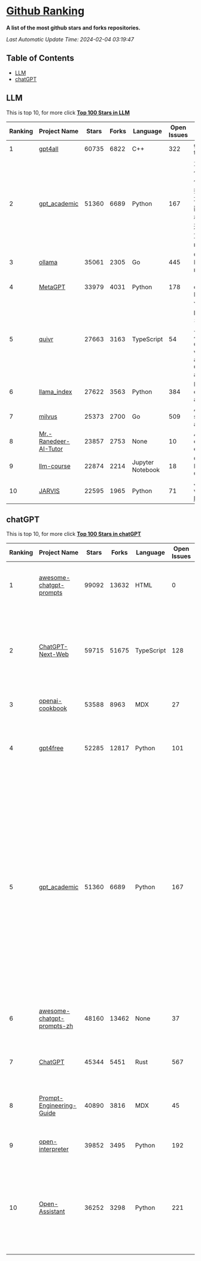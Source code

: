 [Github Ranking](./README.md)
==========

**A list of the most github stars and forks repositories.**

*Last Automatic Update Time: 2024-02-04 03:19:47*

## Table of Contents
 * [LLM](#LLM)
 * [chatGPT](#chatGPT)

## LLM

This is top 10, for more click **[Top 100 Stars in LLM](Top100/LLM.md)**

| Ranking | Project Name | Stars | Forks | Language | Open Issues | Description | Last Commit |
| ------- | ------------ | ----- | ----- | -------- | ----------- | ----------- | ----------- |
| 1 | [gpt4all](https://github.com/nomic-ai/gpt4all) | 60735 | 6822 | C++ | 322 | gpt4all: open-source LLM chatbots that you can run anywhere | 2024-02-02T22:54:01Z |
| 2 | [gpt_academic](https://github.com/binary-husky/gpt_academic) | 51360 | 6689 | Python | 167 | 为GPT/GLM等LLM大语言模型提供实用化交互接口，特别优化论文阅读/润色/写作体验，模块化设计，支持自定义快捷按钮&函数插件，支持Python和C++等项目剖析&自译解功能，PDF/LaTex论文翻译&总结功能，支持并行问询多种LLM模型，支持chatglm3等本地模型。接入通义千问, deepseekcoder, 讯飞星火, 文心一言, llama2, rwkv, claude2, moss等。 | 2024-02-04T01:57:17Z |
| 3 | [ollama](https://github.com/ollama/ollama) | 35061 | 2305 | Go | 445 | Get up and running with Llama 2, Mistral, and other large language models locally. | 2024-02-04T01:00:38Z |
| 4 | [MetaGPT](https://github.com/geekan/MetaGPT) | 33979 | 4031 | Python | 178 | 🌟 The Multi-Agent Framework: Given one line Requirement, return PRD, Design, Tasks, Repo | 2024-02-04T02:46:56Z |
| 5 | [quivr](https://github.com/StanGirard/quivr) | 27663 | 3163 | TypeScript | 54 | Your GenAI Second Brain 🧠  A personal productivity assistant (RAG) ⚡️🤖 Chat with your docs (PDF, CSV, ...)  & apps using Langchain, GPT 3.5 / 4 turbo, Private, Anthropic, VertexAI, Ollama, LLMs, that you can share with users !  Local & Private alternative to OpenAI GPTs & ChatGPT powered by retrieval-augmented generation. | 2024-02-04T03:13:24Z |
| 6 | [llama_index](https://github.com/run-llama/llama_index) | 27622 | 3563 | Python | 384 | LlamaIndex (formerly GPT Index) is a data framework for your LLM applications | 2024-02-04T02:23:52Z |
| 7 | [milvus](https://github.com/milvus-io/milvus) | 25373 | 2700 | Go | 509 | A cloud-native vector database, storage for next generation AI applications | 2024-02-04T02:49:05Z |
| 8 | [Mr.-Ranedeer-AI-Tutor](https://github.com/JushBJJ/Mr.-Ranedeer-AI-Tutor) | 23857 | 2753 | None | 10 | A GPT-4 AI Tutor Prompt for customizable personalized learning experiences. | 2023-11-18T21:18:14Z |
| 9 | [llm-course](https://github.com/mlabonne/llm-course) | 22874 | 2214 | Jupyter Notebook | 18 | Course to get into Large Language Models (LLMs) with roadmaps and Colab notebooks. | 2024-01-29T23:53:27Z |
| 10 | [JARVIS](https://github.com/microsoft/JARVIS) | 22595 | 1965 | Python | 71 | JARVIS, a system to connect LLMs with ML community. Paper: https://arxiv.org/pdf/2303.17580.pdf | 2024-01-15T03:26:37Z |


## chatGPT

This is top 10, for more click **[Top 100 Stars in chatGPT](Top100/chatGPT.md)**

| Ranking | Project Name | Stars | Forks | Language | Open Issues | Description | Last Commit |
| ------- | ------------ | ----- | ----- | -------- | ----------- | ----------- | ----------- |
| 1 | [awesome-chatgpt-prompts](https://github.com/f/awesome-chatgpt-prompts) | 99092 | 13632 | HTML | 0 | This repo includes ChatGPT prompt curation to use ChatGPT better. | 2024-02-02T10:30:12Z |
| 2 | [ChatGPT-Next-Web](https://github.com/ChatGPTNextWeb/ChatGPT-Next-Web) | 59715 | 51675 | TypeScript | 128 | A cross-platform ChatGPT/Gemini UI (Web / PWA / Linux / Win / MacOS). 一键拥有你自己的跨平台 ChatGPT/Gemini 应用。 | 2024-02-03T14:57:37Z |
| 3 | [openai-cookbook](https://github.com/openai/openai-cookbook) | 53588 | 8963 | MDX | 27 | Examples and guides for using the OpenAI API | 2024-02-03T20:27:51Z |
| 4 | [gpt4free](https://github.com/xtekky/gpt4free) | 52285 | 12817 | Python | 101 | The official gpt4free repository \| various collection of powerful language models | 2024-02-01T22:15:23Z |
| 5 | [gpt_academic](https://github.com/binary-husky/gpt_academic) | 51360 | 6689 | Python | 167 | 为GPT/GLM等LLM大语言模型提供实用化交互接口，特别优化论文阅读/润色/写作体验，模块化设计，支持自定义快捷按钮&函数插件，支持Python和C++等项目剖析&自译解功能，PDF/LaTex论文翻译&总结功能，支持并行问询多种LLM模型，支持chatglm3等本地模型。接入通义千问, deepseekcoder, 讯飞星火, 文心一言, llama2, rwkv, claude2, moss等。 | 2024-02-04T01:57:17Z |
| 6 | [awesome-chatgpt-prompts-zh](https://github.com/PlexPt/awesome-chatgpt-prompts-zh) | 48160 | 13462 | None | 37 | ChatGPT 中文调教指南。各种场景使用指南。学习怎么让它听你的话。 | 2024-01-28T18:24:20Z |
| 7 | [ChatGPT](https://github.com/lencx/ChatGPT) | 45344 | 5451 | Rust | 567 | 🔮 ChatGPT Desktop Application (Mac, Windows and Linux) | 2024-01-29T10:34:14Z |
| 8 | [Prompt-Engineering-Guide](https://github.com/dair-ai/Prompt-Engineering-Guide) | 40890 | 3816 | MDX | 45 | 🐙 Guides, papers, lecture, notebooks and resources for prompt engineering | 2024-02-03T17:49:55Z |
| 9 | [open-interpreter](https://github.com/KillianLucas/open-interpreter) | 39852 | 3495 | Python | 192 | A natural language interface for computers. | 2024-02-04T00:35:57Z |
| 10 | [Open-Assistant](https://github.com/LAION-AI/Open-Assistant) | 36252 | 3298 | Python | 221 | OpenAssistant is a chat-based assistant that understands tasks, can interact with third-party systems, and retrieve information dynamically to do so. | 2024-01-25T15:38:10Z |

